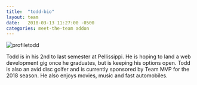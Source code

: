 ```yaml
---
title:  "todd-bio"
layout: team
date:   2018-03-13 11:27:00 -0500
categories: meet-the-team addon
---
```


![profiletodd](https://user-images.githubusercontent.com/35777619/36550067-4ef6f8c6-17c2-11e8-962e-8ca5929cb4f8.jpg)<br>

Todd is in his 2nd to last semester at Pellissippi. He is hoping to land a web development gig once he graduates, but
is keeping his options open. Todd is also an avid disc golfer and is currently sponsored by Team MVP for the 2018 season.
He also enjoys movies, music and fast automobiles.
